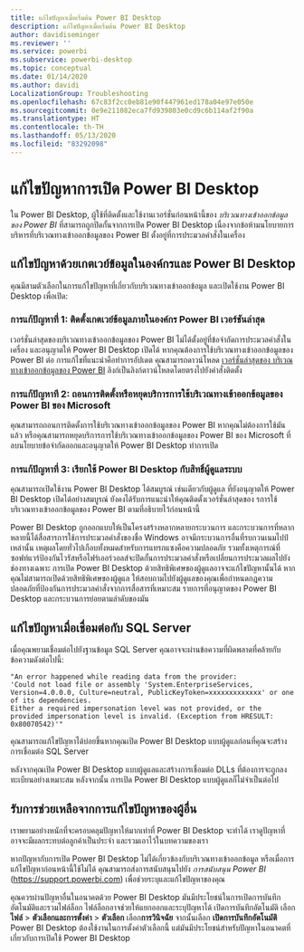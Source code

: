 ```yaml
---
title: แก้ไขปัญหาเมื่อเริ่มต้น Power BI Desktop
description: แก้ไขปัญหาเมื่อเริ่มต้น Power BI Desktop
author: davidiseminger
ms.reviewer: ''
ms.service: powerbi
ms.subservice: powerbi-desktop
ms.topic: conceptual
ms.date: 01/14/2020
ms.author: davidi
LocalizationGroup: Troubleshooting
ms.openlocfilehash: 67c83f2cc0eb81e90f447961ed178a04e97e050e
ms.sourcegitcommit: 0e9e211082eca7fd939803e0cd9c6b114af2f90a
ms.translationtype: HT
ms.contentlocale: th-TH
ms.lasthandoff: 05/13/2020
ms.locfileid: "83292098"
---
```

# <a name="troubleshoot-opening-power-bi-desktop"></a>แก้ไขปัญหาการเปิด Power BI Desktop

ใน Power BI Desktop, ผู้ใช้ที่ติดตั้งและใช้งานเวอร์ชั่นก่อนหน้านี้ของ *บริเวณทางเข้าออกข้อมูลของ Power BI* ที่สามารถถูกปิดกั้นจากการเปิด Power BI Desktop เนื่องจากข้อห้ามนโยบายการบริหารที่บริเวณทางเข้าออกข้อมูลของ Power BI ตั้งอยู่ที่การประมวลคำสั่งในเครื่อง

## <a name="resolve-issues-with-the-on-premises-data-gateway-and-power-bi-desktop"></a>แก้ไขปัญหาด้วยเกตเวย์ข้อมูลในองค์กรและ Power BI Desktop

คุณมีสามตัวเลือกในการแก้ไขปัญหาที่เกี่ยวกับบริเวณทางเข้าออกข้อมูล และเปิดใช้งาน Power BI Desktop เพื่อเปิด:

### <a name="resolution-1-install-the-latest-version-of-power-bi-on-premises-data-gateway"></a>การแก้ปัญหาที่ 1: ติดตั้งเกตเวย์ข้อมูลภายในองค์กร Power BI เวอร์ชันล่าสุด

เวอร์ชั่นล่าสุดของบริเวณทางเข้าออกข้อมูลของ Power BI ไม่ได้ตั้งอยู่ที่ข้อจำกัดการประมวลคำสั่งในเครื่อง และอนุญาตให้ Power BI Desktop เปิดได้ หากคุณต้องการใช้บริเวณทางเข้าออกข้อมูลของ Power BI ต่อ การแก้ไขที่แนะนำคือทำการอัปเดต คุณสามารถดาวน์โหลด [เวอร์ชั่นล่าสุดของ บริเวณทางเข้าออกข้อมูลของ Power BI](https://go.microsoft.com/fwlink/?LinkId=698863) ลิงก์เป็นลิงก์ดาวน์โหลดโดยตรงไปยังคำสั่งติดตั้ง

### <a name="resolution-2-uninstall-or-stop-the-power-bi-on-premises-data-gateway-microsoft-service"></a>การแก้ปัญหาที 2: ถอนการติดตั้งหรือหยุดบริการการใช้บริเวณทางเข้าออกข้อมูลของ Power BI ของ Microsoft

คุณสามารถถอนการติดตั้งการใช้บริเวณทางเข้าออกข้อมูลของ Power BI หากคุณไม่ต้องการใช้มันแล้ว หรือคุณสามารถหยุดบริการการใช้บริเวณทางเข้าออกข้อมูลของ Power BI ของ Microsoft ที่ลบนโยบายข้อจำกัดออกและอนุญาตให้ Power BI Desktop ทำการเปิด

### <a name="resolution-3-run-power-bi-desktop-with-administrator-privilege"></a>การแก้ปัญหาที่ 3: เรียกใช้ Power BI Desktop กับสิทธิ์ผู้ดูแลระบบ

คุณสามารถเปิดใช้งาน Power BI Desktop ได้สมบูรณ์ เช่นเดียวกับผู้ดูแล ที่ยังอนุญาตให้ Power BI Desktop เปิดได้อย่างสมบูรณ์ ยังคงได้รับการแนะนำให้คุณติดตั้งเวอร์ชั่นล่าสุดของ รการใช้บริเวณทางเข้าออกข้อมูลของ Power BI ตามที่อธิบายไว้ก่อนหน้านี้

Power BI Desktop ถูกออกแบบให้เป็นโครงสร้างหลากหลายกระบวนการ และกระบวนการที่หลากหลายนี้ได้สื่อสารการใช้การประมวลคำสั่งของชื่อ Windows อาจมีกระบวนการอื่นที่รบกวนเนมไปป์เหล่านั้น เหตุผลโดยทั่วไปเกือบทั้งหมดสำหรับการแทรกแซงคือความปลอดภัย รวมทั้งเหตุการณ์ที่ซอฟท์แวร์ป้องกันไวรัสหรือไฟร์เออร์วอลส์จะปิดกั้นการประมวลคำสั่งหรือเปลี่ยนการประมวลผลไปยังช่องทางเฉพาะ การเปิด Power BI Desktop ด้วยสิทธิพิเศษของผู้ดูแลอาจจะแก้ไขปัญหานั้นได้ หากคุณไม่สามารถเปิดด้วยสิทธิพิเศษของผู้ดูแล ให้สอบถามไปยังผู้ดูแลของคุณเพื่อกำหนดกฎความปลอดภัยที่ป้องกันการประมวลคำสั่งจากการสื่อสารที่เหมาะสม รายการที่อนุญาตของ Power BI Desktop และกระบวนการย่อยตามลำดับของมัน

## <a name="resolve-issues-when-connecting-to-sql-server"></a>แก้ไขปัญหาเมื่อเชื่อมต่อกับ SQL Server

เมื่อคุณพยามเชื่อมต่อไปยังฐานข้อมูล SQL Server คุณอาจจะผ่านข้อความที่ผิดพลาดที่คล้ายกับข้อความดังต่อไปนี้:

`"An error happened while reading data from the provider:`\
`'Could not load file or assembly 'System.EnterpriseServices, Version=4.0.0.0, Culture=neutral, PublicKeyToken=xxxxxxxxxxxxx' or one of its dependencies.`\
`Either a required impersonation level was not provided, or the provided impersonation level is invalid. (Exception from HRESULT: 0x80070542)'"`

คุณสามารถแก้ไขปัญหาได้บ่อยขึ้นหากคุณเปิด Power BI Desktop แบบผู้ดูแลก่อนที่คุณจะสร้างการเชื่อมต่อ SQL Server

หลังจากคุณเปิด  Power BI Desktop แบบผู้ดูแลและสร้างการเชื่อมต่อ DLLs ที่ต้องการจะถูกลงทะเบียนอย่างเหมาะสม หลังจากนั้น การเปิด Power BI Desktop แบบผู้ดูแลก็ไม่จำเป็นต่อไป

## <a name="get-help-with-other-launch-issues"></a>รับการช่วยเหลือจากการแก้ไขปัญหาของผู้อื่น

เราพยามอย่างหนักที่จะครอบคลุมปัญหาให้มากเท่าที่ Power BI Desktop จะทำได้ เราดูปัญหาที่อาจจะมีผลกระทบต่อลูกค้าเป็นประจำ และรวมเอาไว้ในบทความของเรา

หากปัญหากับการเปิด Power BI Desktop ไม่ได้เกี่ยวข้องกับบริเวณทางเข้าออกข้อมูล หรือเมื่อการแก้ไขปัญหาก่อนหน้านี้ใช้ไม่ได้ คุณสามารถส่งการสนับสนุนไปยัง *การสนับสนุน Power BI* (<https://support.powerbi.com>) เพื่อช่วยระบุและแก้ไขปัญหาของคุณ

คุณควรผ่านปัญหาอื่นในอนาคตด้วย Power BI Desktop มันมีประโยชน์ในการเปิดการบันทึกอัตโนมัติและรวมไฟล์ล็อก ไฟล์ล็อกอาจช่วยให้แยกออกและระบุปัญหาได้ เปิดการบันทึกอัตโนมัติ เลือก **ไฟล์** > **ตัวเลือกและการตั้งค่า** > **ตัวเลือก** เลือก**การวินิจฉัย** จากนั้นเลือก **เปิดการบันทึกอัตโนมัติ** Power BI Desktop ต้องใช้งานในการตั้งค่าตัวเลือกนี้ แต่มันมีประโยชน์สำหรับปัญหาในอนาคตที่เกี่ยวกับการเปิดใช้ Power BI Desktop
